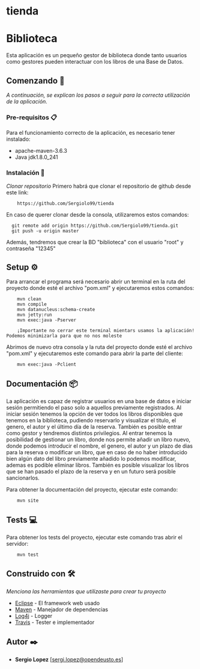# tienda
# Biblioteca

Esta aplicación es un pequeño gestor de biblioteca donde tanto usuarios como gestores pueden interactuar con los libros de una Base de Datos.

## Comenzando 🚀

_A continuación, se explican los pasos a seguir para la correcta utilización de la aplicación._


### Pre-requisitos 📋

Para el funcionamiento correcto de la aplicación, es necesario tener instalado:
  - apache-maven-3.6.3
  - Java jdk1.8.0_241

### Instalación 🔧

_Clonar repositorio_
  Primero habrá que clonar el repositorio de github desde este link:
```
    https://github.com/Sergiolo99/tienda
```
  En caso de querer clonar desde la consola, utilizaremos estos comandos:
```
  git remote add origin https://github.com/Sergiolo99/tienda.git
  git push -u origin master
  ```
Además, tendremos que crear la BD "biblioteca" con el usuario "root" y contraseña "12345"
## Setup ⚙️

Para arrancar el programa será necesario abrir un terminal en la ruta del proyecto donde esté el archivo "pom.xml" y ejecutaremos estos comandos:
```
    mvn clean
    mvn compile
    mvn datanucleus:schema-create
    mvn jetty:run
    mvn exec:java -Pserver
    
    ¡Importante no cerrar este terminal mientars usamos la aplicación! Podemos minimizarla para que no nos moleste    
```
Abrimos de nuevo otra consola y la ruta del proyecto donde esté el archivo "pom.xml" y ejecutaremos este comando para abrir la parte del cliente:
```
    mvn exec:java -Pclient
```


## Documentación 📦

La aplicación es capaz de registrar usuarios en una base de datos e iniciar sesión permitiendo el paso solo a aquellos previamente registrados. Al iniciar sesión tenemos la opción de ver todos los libros disponibles que tenemos en la biblioteca, pudiendo reservarlo y visualizar el titulo, el genero, el autor y el último día de la reserva. También es posible entrar como gestor y tendremos distintos privilegios. Al entrar tenemos la posibilidad de gestionar un libro, donde nos permite añadir un libro nuevo, donde podemos introducir el nombre, el genero, el autor y un plazo de dias para la reserva o modificar un libro, que en caso de no haber introducido bien algún dato del libro previamente añadido lo podemos modificar, ademas es podible eliminar libros. También es posible visualizar los libros que se han pasado el plazo de la reserva y en un futuro será posible sancionarlos. 

Para obtener la documentación del proyecto, ejecutar este comando:
```
    mvn site    
```

## Tests 💻

Para obtener los tests del proyecto, ejecutar este comando tras abrir el servidor:
```
    mvn test    
```

## Construido con 🛠️

_Menciona las herramientas que utilizaste para crear tu proyecto_

* [Eclipse](https://www.eclipse.org/) - El framework web usado
* [Maven](https://maven.apache.org/) - Manejador de dependencias
* [Log4j](https://logging.apache.org/log4j/2.x/) - Logger
* [Travis](https://travis-ci.org/) - Tester e implementador


## Autor ✒️

* **Sergio Lopez**  [sergi.lopez@opendeusto.es]
